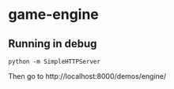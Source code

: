 # game-engine

## Running in debug

```
python -m SimpleHTTPServer
```

Then go to http://localhost:8000/demos/engine/ 

